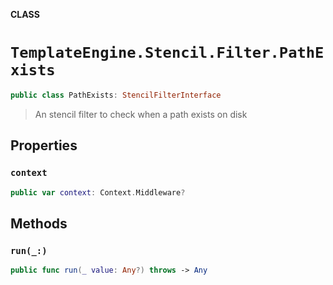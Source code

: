 **CLASS**

# `TemplateEngine.Stencil.Filter.PathExists`

```swift
public class PathExists: StencilFilterInterface
```

> An stencil filter to check when a path exists on disk

## Properties
### `context`

```swift
public var context: Context.Middleware?
```

## Methods
### `run(_:)`

```swift
public func run(_ value: Any?) throws -> Any
```
